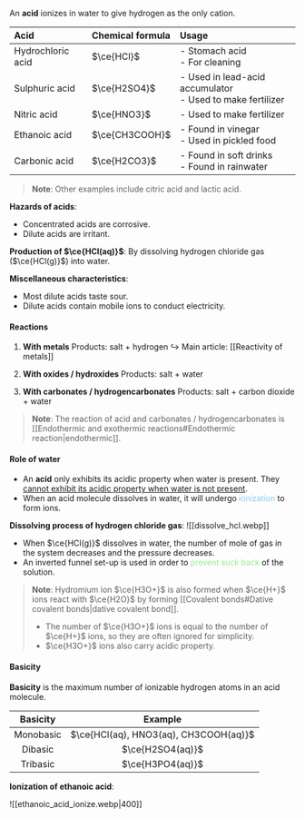 An **acid** ionizes in water to give hydrogen as the only cation.

| Acid | Chemical formula | Usage |
| :--- | :--- | :--- |
| Hydrochloric acid | $\ce{HCl}$ | - Stomach acid<br>- For cleaning |
| Sulphuric acid | $\ce{H2SO4}$ | - Used in lead-acid accumulator<br>- Used to make fertilizer |
| Nitric acid | $\ce{HNO3}$ | - Used to make fertilizer |
| Ethanoic acid | $\ce{CH3COOH}$ | - Found in vinegar<br>- Used in pickled food |
| Carbonic acid | $\ce{H2CO3}$ | - Found in soft drinks<br>- Found in rainwater |
> **Note**:
> Other examples include citric acid and lactic acid.

**Hazards of acids**:
- Concentrated acids are corrosive.
- Dilute acids are irritant.

**Production of $\ce{HCl(aq)}$**:
By dissolving hydrogen chloride gas ($\ce{HCl(g)}$) into water.

**Miscellaneous characteristics**:
- Most dilute acids taste sour.
- Dilute acids contain mobile ions to conduct electricity.

#### Reactions
1. **With metals**
   Products: salt + hydrogen
   ↪️ Main article: [[Reactivity of metals]]

2. **With oxides / hydroxides**
   Products: salt + water

3. **With carbonates / hydrogencarbonates**
   Products: salt + carbon dioxide + water

> **Note**:
> The reaction of acid and carbonates / hydrogencarbonates is [[Endothermic and exothermic reactions#Endothermic reaction|endothermic]].

#### Role of water
- An **acid** only exhibits its acidic property when water is present.
  They <u>cannot exhibit its acidic property when water is not present</u>.
- When an acid molecule dissolves in water, it will undergo <span style="color: skyblue">ionization</span> to form ions.

**Dissolving process of hydrogen chloride gas**:
![[dissolve_hcl.webp]]
- When $\ce{HCl(g)}$ dissolves in water, the number of mole of gas in the system decreases and the pressure decreases.
- An inverted funnel set-up is used in order to <span style="color: lightgreen">prevent suck back</span> of the solution.

> **Note**:
> Hydromium ion $\ce{H3O+}$ is also formed when $\ce{H+}$ ions react with $\ce{H2O}$ by forming [[Covalent bonds#Dative covalent bonds|dative covalent bond]].
> - The number of $\ce{H3O+}$ ions is equal to the number of $\ce{H+}$ ions, so they are often ignored for simplicity.
> - $\ce{H3O+}$ ions also carry acidic property.

#### Basicity
**Basicity** is the maximum number of ionizable hydrogen atoms in an acid molecule.

| Basicity | Example |
| :--: | :--: |
| Monobasic | $\ce{HCl(aq), HNO3(aq), CH3COOH(aq)}$ |
| Dibasic | $\ce{H2SO4(aq)}$ |
| Tribasic | $\ce{H3PO4(aq)}$ |

**Ionization of ethanoic acid**:

![[ethanoic_acid_ionize.webp|400]]

